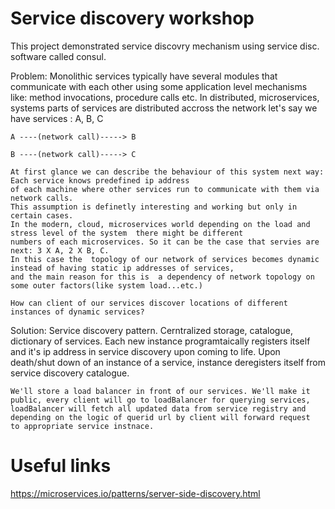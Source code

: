 # Service discovery workshop
This project demonstrated service discovry mechanism using service disc. software
called consul.

Problem:
	Monolithic services typically have several modules that communicate with each other
	using some application level mechanisms like: method invocations, procedure calls etc.
	In distributed, microservices, systems parts of services are distributed accross the network let's say we have 
	services : A, B, C
	
	A ----(network call)-----> B
	
	B ----(network call)-----> C
	
	At first glance we can describe the behaviour of this system next way: Each service knows predefined ip address
	of each machine where other services run to communicate with them via network calls.
	This assumption is definetly interesting and working but only in certain cases. 
	In the modern, cloud, microservices world depending on the load and stress level of the system  there might be different 
	numbers of each microservices. So it can be the case that servies are next: 3 X A, 2 X B, C.
	In this case the  topology of our network of services becomes dynamic instead of having static ip addresses of services,
	and the main reason for this is  a dependency of network topology on some outer factors(like system load...etc.)
	
	How can client of our services discover locations of different instances of dynamic services?
Solution:
	Service discovery pattern. Cerntralized storage, catalogue, dictionary of services.
	Each new instance programtaically registers itself and it's ip address in service discovery upon coming to life.
	Upon death/shut down of an instance of a service, instance deregisters itself from service discovery catalogue.

	We'll store a load balancer in front of our services. We'll make it public, every client will go to loadBalancer for querying services,
	loadBalancer will fetch all updated data from service registry and depending on the logic of querid url by client will forward request
	to appropriate service instnace.


# Useful links
https://microservices.io/patterns/server-side-discovery.html 
	
		
